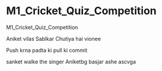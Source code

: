 # M1_Cricket_Quiz_Competition
M1_Cricket_Quiz_Competition

Aniket vilas Sablkar Chutiya hai vionee

Push krna padta ki pull ki commit

sanket walke the singer
Aniketbg basjar ashe ascvga
